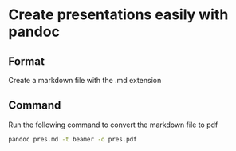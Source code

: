 # Create presentations easily with pandoc

## Format 
Create a markdown file with the .md extension

## Command
Run the following command to convert the markdown file to pdf
```bash
pandoc pres.md -t beamer -o pres.pdf
```

